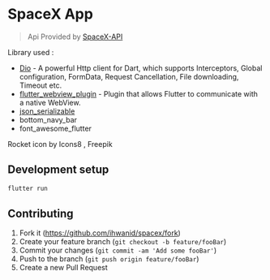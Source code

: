 # SpaceX App

> Api Provided by [SpaceX-API](https://github.com/r-spacex/SpaceX-API)

Library used : 
- [Dio](https://pub.dev/packages/dio) - A powerful Http client for Dart, which supports Interceptors, Global configuration, FormData, Request Cancellation, File downloading, Timeout etc.
- [flutter_webview_plugin](https://pub.dev/packages/flutter_webview_plugin) - Plugin that allows Flutter to communicate with a native WebView.
- [json_serializable](https://pub.dev/packages/json_serializable)
- bottom_navy_bar
- font_awesome_flutter


Rocket icon by Icons8 , Freepik

## Development setup

```sh
flutter run
```

## Contributing

1. Fork it (<https://github.com/ihwanid/spacex/fork>)
2. Create your feature branch (`git checkout -b feature/fooBar`)
3. Commit your changes (`git commit -am 'Add some fooBar'`)
4. Push to the branch (`git push origin feature/fooBar`)
5. Create a new Pull Request
